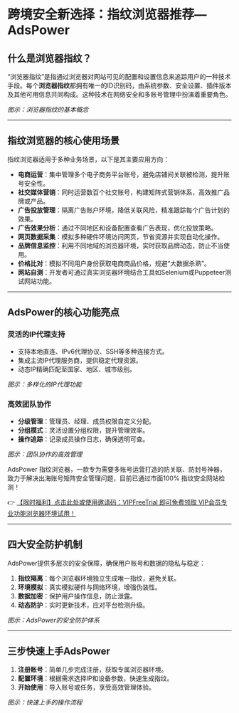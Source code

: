 # 跨境安全新选择：指纹浏览器推荐—AdsPower

## 什么是浏览器指纹？

“浏览器指纹”是指通过浏览器对网站可见的配置和设置信息来追踪用户的一种技术手段。每个**浏览器指纹**都拥有唯一的ID识别码，由系统参数、安全设置、插件版本及其他可用信息共同构成。这种技术在网络安全和多账号管理中扮演着重要角色。

*图示：浏览器指纹的基本概念*

---

## 指纹浏览器的核心使用场景

指纹浏览器适用于多种业务场景，以下是其主要应用方向：

- **电商运营**：集中管理多个电子商务平台账号，避免店铺间关联被检测，提升账号安全性。
- **社交媒体营销**：同时运营数百个社交账号，构建矩阵式营销体系，高效推广品牌或产品。
- **广告投放管理**：隔离广告账户环境，降低关联风险，精准跟踪每个广告计划的效果。
- **广告效果分析**：通过不同地区和设备配置查看广告表现，优化投放策略。
- **网页数据采集**：模拟多种硬件环境访问网页，节省资源并实现自动化操作。
- **品牌信息监控**：利用不同地域的浏览器环境，实时获取品牌动态，防止不当使用。
- **价格比对**：模拟不同用户身份获取电商商品价格，规避“大数据杀熟”。
- **网站自测**：开发者可通过真实浏览器环境结合工具如Selenium或Puppeteer测试网站功能。

---

## AdsPower的核心功能亮点

### 灵活的IP代理支持

- 支持本地直连、IPv6代理协议、SSH等多种连接方式。
- 集成主流IP代理服务商，提供稳定代理资源。
- 动态IP精确匹配至国家、地区、城市级别。

*图示：多样化的IP代理功能*

### 高效团队协作

- **分级管理**：管理员、经理、成员权限自定义分配。
- **分组模式**：灵活设置分组权限，提升管理效率。
- **操作追踪**：记录成员操作日志，确保透明可查。

*图示：团队协作的高效管理*

AdsPower 指纹浏览器，一款专为需要多账号运营打造的防关联、防封号神器，致力于解决出海账号矩阵安全管理问题，目前已通过市面100% 指纹安全网站检测！

👉 [【限时福利】点击此处或使用邀请码：VIPFreeTrial 即可免费领取 VIP会员专业功能浏览器环境试用！](https://bit.ly/adspower_free)

---

## 四大安全防护机制

AdsPower提供多层次的安全保障，确保用户账号和数据的隐私与稳定：

1. **指纹隔离**：每个浏览器环境独立生成唯一指纹，避免关联。
2. **环境模拟**：真实模拟硬件与网络环境，增强伪装性。
3. **数据加密**：保护用户操作信息，防止泄露。
4. **动态防护**：实时更新技术，应对平台检测升级。

*图示：AdsPower的安全防护体系*

---

## 三步快速上手AdsPower

1. **注册账号**：简单几步完成注册，获取专属浏览器环境。
2. **配置环境**：根据需求选择IP和设备参数，快速生成指纹。
3. **开始使用**：导入账号或任务，享受高效管理体验。

*图示：快速上手的操作流程*